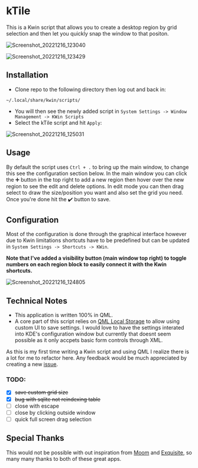 # kTile

This is a Kwin script that allows you to create a desktop region by grid selection and then let you quickly snap the window to that positon.

![Screenshot_20221216_123040](https://user-images.githubusercontent.com/2657818/208176885-579e686c-7660-4eae-a91c-4d6d7f3d57a2.png)

![Screenshot_20221216_123429](https://user-images.githubusercontent.com/2657818/208176916-75d1e906-c494-4bf8-b4c6-abc486a87512.png)

## Installation

- Clone repo to the following directory then log out and back in:
```
~/.local/share/kwin/scripts/
```
- You will then see the newly added script in `System Settings -> Window Management -> KWin Scripts`
- Select the kTile script and hit `Apply`:

![Screenshot_20221216_125031](https://user-images.githubusercontent.com/2657818/208177924-d9fe174b-3d93-4901-8663-f51af5411239.png)

## Usage

By default the script uses `Ctrl + .` to bring up the main window, to change this see the configuration section below.
In the main window you can click the ➕ button in the top right to add a new region then hover over the new region to see the edit and delete options.
In edit mode you can then drag select to draw the size/position you want and also set the grid you need.
Once you're done hit the ✔️ button to save.

## Configuration

Most of the configuration is done through the graphical interface however due to Kwin limitations shortcuts have to be predefined but can be updated in `System Settings -> Shortcuts -> KWin`.

**Note that I've added a visibility button (main window top right) to toggle numbers on each region block to easily connect it with the Kwin shortcuts.**

![Screenshot_20221216_124805](https://user-images.githubusercontent.com/2657818/208177894-e6365378-6ea2-4216-b7c8-e89afb5c7ccd.png)

## Technical Notes

- This application is written 100% in QML.
- A core part of this script relies on [QML Local Storage](https://doc.qt.io/qt-6/qtquick-localstorage-qmlmodule.html) to allow using custom UI to save settings. I would love to have the settings interated into KDE's configuration window but currently that doesnt seem possible as it only accpets basic form controls through XML.

As this is my first time writing a Kwin script and using QML I realize there is a lot for me to refactor here. Any feedback would be much appreciated by creating a new [issue](https://github.com/jonbestdev/kTile/issues).

### TODO:
- [x] ~~save custom grid size~~
- [x] ~~bug with sqlite not reindexing table~~
- [ ] close with escape
- [ ] close by clicking outside window
- [ ] quick full screen drag selection

## Special Thanks

This would not be possible with out inspiration from [Moom](https://manytricks.com/moom/) and [Exquisite](https://github.com/qewer33/Exquisite), so many many thanks to both of these great apps.







